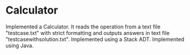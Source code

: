 # Calculator
Implemented a Calculator. It reads the operation from a text file "testcase.txt" with strict formatting and outputs answers in text file "testcasewithsolution.txt". Implemented using a Stack ADT. Implemented using Java.
